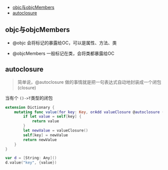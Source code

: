 

* [objc与objcMembers](#objc与objcMembers)
* [autoclosure](#autoclosure)


## objc与objcMembers 

* @objc 会将标记的暴露给OC，可以是属性、方法、类

* @objcMembers 一般标记在类，会将类都暴露给OC

## autoclosure

> 简单说，@autoclosure 做的事情就是把一句表达式自动地封装成一个闭包 (closure)

当有个 `()->T`类型的闭包

```swift
extension Dictionary {
    mutating func value(for key: Key, orAdd valueClosure @autoclosure ()->Value) -> Value {
        if let value = self[key] {
            return value
        }
        let newValue = valueClosure()
        self[key] = newValue
        return newValue
    }
}

var d = [String: Any]()
d.value("key", {value})
```